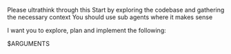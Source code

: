 Please ultrathink through this
Start by exploring the codebase and gathering the necessary context
You should use sub agents where it makes sense

I want you to explore, plan and implement the following: 

$ARGUMENTS